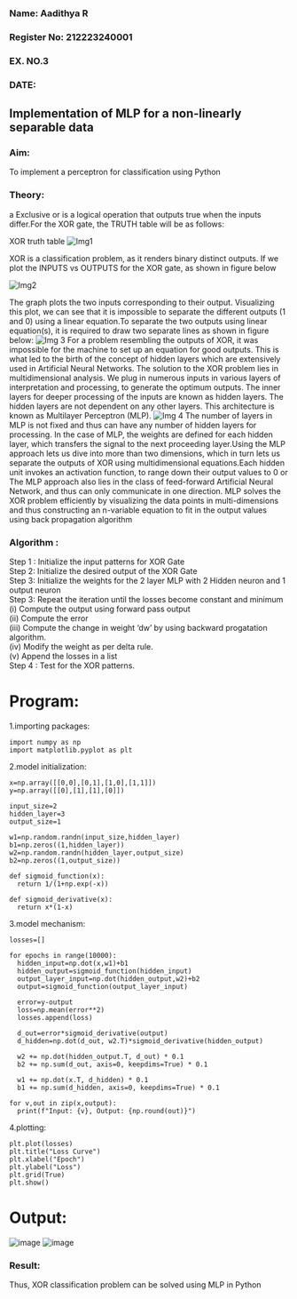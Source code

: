 <H3>Name: Aadithya R </H3>
<H3>Register No: 212223240001 </H3>
<H3>EX. NO.3</H3>
<H3>DATE:</H3>

<H2 aligh = center> Implementation of MLP for a non-linearly separable data</H2>

<h3>Aim:</h3>
To implement a perceptron for classification using Python

<H3>Theory:</H3>a
Exclusive or is a logical operation that outputs true when the inputs differ.For the XOR gate, the TRUTH table will be as follows:

XOR truth table
![Img1](https://user-images.githubusercontent.com/112920679/195774720-35c2ed9d-d484-4485-b608-d809931a28f5.gif)

XOR is a classification problem, as it renders binary distinct outputs. If we plot the INPUTS vs OUTPUTS for the XOR gate, as shown in figure below

![Img2](https://user-images.githubusercontent.com/112920679/195774898-b0c5886b-3d58-4377-b52f-73148a3fe54d.gif)

The graph plots the two inputs corresponding to their output. Visualizing this plot, we can see that it is impossible to separate the different outputs (1 and 0) using a linear equation.To separate the two outputs using linear equation(s), it is required to draw two separate lines as shown in figure below:
![Img 3](https://user-images.githubusercontent.com/112920679/195775012-74683270-561b-4a3a-ac62-cf5ddfcf49ca.gif)
For a problem resembling the outputs of XOR, it was impossible for the machine to set up an equation for good outputs. This is what led to the birth of the concept of hidden layers which are extensively used in Artificial Neural Networks. The solution to the XOR problem lies in multidimensional analysis. We plug in numerous inputs in various layers of interpretation and processing, to generate the optimum outputs.
The inner layers for deeper processing of the inputs are known as hidden layers. The hidden layers are not dependent on any other layers. This architecture is known as Multilayer Perceptron (MLP).
![Img 4](https://user-images.githubusercontent.com/112920679/195775183-1f64fe3d-a60e-4998-b4f5-abce9534689d.gif)
The number of layers in MLP is not fixed and thus can have any number of hidden layers for processing. In the case of MLP, the weights are defined for each hidden layer, which transfers the signal to the next proceeding layer.Using the MLP approach lets us dive into more than two dimensions, which in turn lets us separate the outputs of XOR using multidimensional equations.Each hidden unit invokes an activation function, to range down their output values to 0 or The MLP approach also lies in the class of feed-forward Artificial Neural Network, and thus can only communicate in one direction. MLP solves the XOR problem efficiently by visualizing the data points in multi-dimensions and thus constructing an n-variable equation to fit in the output values using back propagation algorithm

<h3>Algorithm :</H3>

Step 1 : Initialize the input patterns for XOR Gate<BR>
Step 2: Initialize the desired output of the XOR Gate<BR>
Step 3: Initialize the weights for the 2 layer MLP with 2 Hidden neuron  and 1 output neuron<BR>
Step 3: Repeat the  iteration  until the losses become constant and  minimum<BR>
    (i)  Compute the output using forward pass output<BR>
    (ii) Compute the error<BR>
	(iii) Compute the change in weight ‘dw’ by using backward progatation algorithm. <BR>
    (iv) Modify the weight as per delta rule.<BR>
    (v)  Append the losses in a list <BR>
Step 4 : Test for the XOR patterns.

# Program:
1.importing packages:
```
import numpy as np
import matplotlib.pyplot as plt
```
2.model initialization:
```
x=np.array([[0,0],[0,1],[1,0],[1,1]])
y=np.array([[0],[1],[1],[0]])

input_size=2
hidden_layer=3
output_size=1

w1=np.random.randn(input_size,hidden_layer)
b1=np.zeros((1,hidden_layer))
w2=np.random.randn(hidden_layer,output_size)
b2=np.zeros((1,output_size))

def sigmoid_function(x):
  return 1/(1+np.exp(-x))

def sigmoid_derivative(x):
  return x*(1-x)
```
3.model mechanism:
```
losses=[]

for epochs in range(10000):
  hidden_input=np.dot(x,w1)+b1
  hidden_output=sigmoid_function(hidden_input)
  output_layer_input=np.dot(hidden_output,w2)+b2
  output=sigmoid_function(output_layer_input)

  error=y-output
  loss=np.mean(error**2)
  losses.append(loss)

  d_out=error*sigmoid_derivative(output)
  d_hidden=np.dot(d_out, w2.T)*sigmoid_derivative(hidden_output)

  w2 += np.dot(hidden_output.T, d_out) * 0.1
  b2 += np.sum(d_out, axis=0, keepdims=True) * 0.1

  w1 += np.dot(x.T, d_hidden) * 0.1
  b1 += np.sum(d_hidden, axis=0, keepdims=True) * 0.1

for v,out in zip(x,output):
  print(f"Input: {v}, Output: {np.round(out)}")
```
4.plotting:
```
plt.plot(losses)
plt.title("Loss Curve")
plt.xlabel("Epoch")
plt.ylabel("Loss")
plt.grid(True)
plt.show()
```
# Output:
![image](https://github.com/user-attachments/assets/6a1732d9-a4dd-4f65-9036-24a0c3dad0cf)
![image](https://github.com/user-attachments/assets/d934596f-e37a-4f6a-9d86-ce98148ad086)

<H3> Result:</H3>
Thus, XOR classification problem can be solved using MLP in Python 
